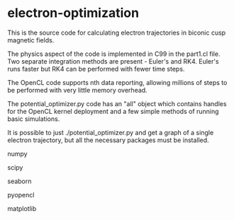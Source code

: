 # electron-optimization

This is the source code for calculating electron trajectories in biconic cusp magnetic fields.

The physics aspect of the code is implemented in C99 in the part1.cl file. Two separate integration methods are present - Euler's and RK4. Euler's runs faster but RK4 can be performed with fewer time steps. 

The OpenCL code supports nth data reporting, allowing millions of steps to be performed with very little memory overhead. 

The potential\_optimizer.py code has an "all" object which contains handles for the OpenCL kernel deployment and a few simple methods of running basic simulations. 

It is possible to just ./potential\_optimizer.py and get a graph of a single electron trajectory, but all the necessary packages must be installed.

numpy

scipy

seaborn

pyopencl

matplotlib
